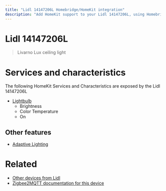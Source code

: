 ```yaml
---
title: "Lidl 14147206L Homebridge/HomeKit integration"
description: "Add HomeKit support to your Lidl 14147206L, using Homebridge, Zigbee2MQTT and homebridge-z2m."
---
```

<!---
This file has been GENERATED using src/docgen/docgen.ts
DO NOT EDIT THIS FILE MANUALLY!
-->
# Lidl 14147206L
> Livarno Lux ceiling light


# Services and characteristics
The following HomeKit Services and Characteristics are exposed by
the Lidl 14147206L

* [Lightbulb](../../light.md)
  * Brightness
  * Color Temperature
  * On


## Other features
* [Adaptive Lighting](../../light.md)


# Related
* [Other devices from Lidl](../index.md#lidl)
* [Zigbee2MQTT documentation for this device](https://www.zigbee2mqtt.io/devices/14147206L.html)